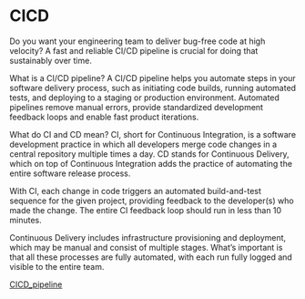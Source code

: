 # CICD
Do you want your engineering team to deliver bug-free code at high velocity? A fast and reliable CI/CD pipeline is crucial for doing that sustainably over time.

What is a CI/CD pipeline?
A CI/CD pipeline helps you automate steps in your software delivery process, such as initiating code builds, running automated tests, and deploying to a staging or production environment. Automated pipelines remove manual errors, provide standardized development feedback loops and enable fast product iterations.

What do CI and CD mean?
CI, short for Continuous Integration, is a software development practice in which all developers merge code changes in a central repository multiple times a day. CD stands for Continuous Delivery, which on top of Continuous Integration adds the practice of automating the entire software release process.

With CI, each change in code triggers an automated build-and-test sequence for the given project, providing feedback to the developer(s) who made the change. The entire CI feedback loop should run in less than 10 minutes.

Continuous Delivery includes infrastructure provisioning and deployment, which may be manual and consist of multiple stages. What’s important is that all these processes are fully automated, with each run fully logged and visible to the entire team.


[CICD_pipeline](https://semaphoreci.com/blog/cicd-pipeline)
